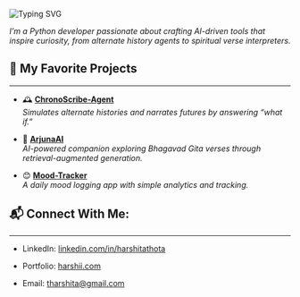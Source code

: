 ![Typing SVG](https://readme-typing-svg.demolab.com?font=Fira+Code&size=25&pause=1000&color=00CFFF&width=435&lines=Hi%2C+I'm+Harshita!;AI+%2F+ML+%2F+Data+Enthusiast;Turning+Ideas+Into+Code+✨)


_I’m a Python developer passionate about crafting AI-driven tools that inspire curiosity, from alternate history agents to spiritual verse interpreters._



 




## 🚀 My Favorite Projects
---
- 🕰️ [**ChronoScribe-Agent**](https://github.com/HarshitaThota/ChronoScribe-Agent)  
  *Simulates alternate histories and narrates futures by answering “what if.”*

- 📖 [**ArjunaAI**](https://github.com/HarshitaThota/ArjunaAI)  
  *AI-powered companion exploring Bhagavad Gita verses through retrieval-augmented generation.*

- 😊 [**Mood-Tracker**](https://github.com/HarshitaThota/Mood-Tracker)  
  *A daily mood logging app with simple analytics and tracking.*  



## 📬 Connect With Me:
--- 

- LinkedIn: [linkedin.com/in/harshitathota](https://www.linkedin.com/in/harshita-thota-933a021b5/)

- Portfolio: [harshii.com](https://harshii.com)

- Email: [tharshita@gmail.com](mailto:tharshita@gmail.com)


